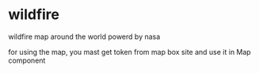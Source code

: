 # wildfire
wildfire map around the world powerd by nasa

for using the map, you mast get token from map box site
and use it in Map component
